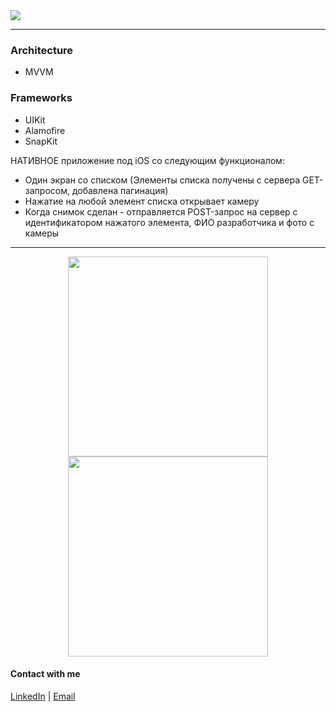 <img src="https://img.shields.io/badge/Swift-UIKit-success">


---

### Architecture
- MVVM
### Frameworks
- UIKit
- Alamofire
- SnapKit

НАТИВНОЕ приложение под iOS со следующим функционалом:
- Один экран со списком (Элементы списка получены с сервера GET-запросом,
добавлена пагинация)
- Нажатие на любой элемент списка открывает камеру
- Когда снимок сделан - отправляется POST-запрос на сервер с идентификатором
нажатого элемента, ФИО разработчика и фото с камеры


---
<p align="center">
      <img src="https://github.com/ThugiOS/TestBS/blob/main/Media/scrollShort.gif" width="320"> <img src="https://github.com/ThugiOS/TestBS/blob/main/Media/sendPhoto.gif" width="320">
</p>

#### Contact with me
[LinkedIn](https://www.linkedin.com/in/artem-swift/) | [Email](mailto:artem.ios.nikitin@gmail.com "artem.ios.nikitin@gmail.com")
